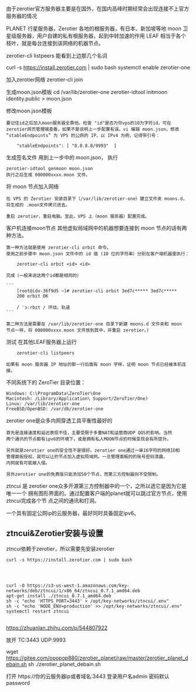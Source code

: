 由于zerotier官方服务器主要是在国外，在国内高峰时期经常会出现连接不上官方服务器的情况

PLANET 行星服务器，Zerotier 各地的根服务器，有日本、新加坡等地
moon 卫星级服务器，用户自建的私有根服务器，起到中转加速的作用
LEAF 相当于各个枝叶，就是每台连接到该网络的机器节点。


zerotier-cli listpeers
    能看到上边那几个名词


curl -s https://install.zerotier.com | sudo bash
systemctl enable zerotier-one

加入zerotier网络
    zerotier-cli join <network id>

生成moon.json模板
    cd /var/lib/zerotier-one
    zerotier-idtool initmoon identity.public > moon.json 

修改moon.json模板

    要记住id之后加入moon服务器全靠他。检查 "id"是否为你vps的10为字符id，可在
    zerotier网页管理端查看，如果不是说明上一步配置有误。vi 编辑 moon.json，修改
    “stableEndpoints” 为 VPS 的公网的 IP，以 IPv4 为例，记得带引号：

        "stableEndpoints": [ "8.8.8.8/9993"  ]

生成签名文件
    用到上一步中的 moon.json， 执行

    zerotier-idtool genmoon moon.json
    执行之后生成 000000xxxx.moon 文件。

将 moon 节点加入网络

    在 VPS 的 Zerotier 安装目录下（/var/lib/zerotier-one）建立文件夹 moons.d，
    将生成的 .moon文件拷贝进去。

    重启 zerotier，重启电脑。至此，VPS 上（moon 服务器）配置完成。


客户机连接moon节点
其他虚拟局域网中的机器想要连接到 moon 节点的话有两种方法。

    第一种方法就是使用 zerotier-cli orbit 命令。
    使用之前步骤中 moon.json 文件中的 id 值 (10 位的字符串）分别在客户端机器里执行：

        zerotier-cli orbit <id> <id>

    完成（一般来说这两个id都是相同的）

    ```
        [root@idv-36f9d5 ~]# zerotier-cli orbit 3ed7c***** 3ed7c*****
        200 orbit OK

        / ˈɔːrbɪt / 环绕，轨道
    ```

    第二种方法是需要在 /var/lib/zerotier-one 目录下新建 moons.d 文件夹和 moon
    节点一样，将 000000xxxx.moon 文件放到其中，并重启 zerotier。)

测试
    在其他LEAF服务器上运行

        zerotier-cli listpeers

    如果有 moon 服务器 IP 地址的那一行后面有 moon 字样，证明 moon 节点已经被本机连接。


不同系统下的 ZeroTier 目录位置：

    Windows: C:\ProgramData\ZeroTier\One
    Macintosh: /Library/Application\ Support/ZeroTier/One)
    Linux: /var/lib/zerotier-one
    FreeBSD/OpenBSD: /var/db/zerotier-one






zerotier one是众多内网穿透工具平衡性最好的

    首先是连接速度和延迟表现不佳，主要受限于多重NAT和运营商UDP QOS的影响。当然
    两个通讯的节点都有ipv6的环境下，或是拥有私人MOON节点的时候变现会有所提升。

    另外就是zerotier one的安全性不是很好。zerotier one通过一串16字符的网络ID和
    管理面板授权，就可以让的节点加入虚拟局域网。一旦管理面板的的账号密码泄露，
    内网就有可能被入侵。

    另外zerotier one的免费版只能添加50个节点，而第三方控制器则不受限制。

ztncui 是 zerotier one众多开源第三方控制器中的一个，之所以选它是因为它是唯一一个
拥有图形界面的。通过配置客户端的planet就可以跳过官方节点，使用ztncui完成各个节
点之间的通讯和打洞。


一个具有固定公网ip的云服务器，最好同时具备固定ipv6。


## ztncui&Zerotier安装与设置

ztncui依赖于zerotier，所以需要先安装zerotier

    curl -s https://install.zerotier.com | sudo bash




    curl -O https://s3-us-west-1.amazonaws.com/key-networks/deb/ztncui/1/x86_64/ztncui_0.7.1_amd64.deb
    apt-get install ./ztncui_0.7.1_amd64.deb
    sh -c "echo 'HTTPS_PORT=3443' > /opt/key-networks/ztncui/.env"
    sh -c "echo 'NODE_ENV=production' >> /opt/key-networks/ztncui/.env"
    systemctl restart ztncui





## 

https://zhuanlan.zhihu.com/p/544807922


放开 TC:3443  UDP:9993

wget https://gitee.com/opopop880/zerotier_planet/raw/master/zerotier_planet_debain.sh
sh ./zerotier_planet_debain.sh

打开 https://你的云服务器ip或者域名:3443 登录用户名admin 密码默认 password



